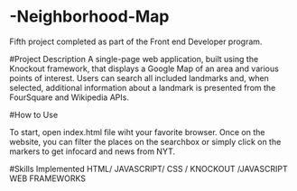 # -Neighborhood-Map
Fifth project completed as part of the Front end Developer program.

#Project Description
A single-page web application, built using the Knockout framework, 
that displays a Google Map of an area and various points of interest. Users can search all included landmarks and, when selected, 
additional information about a landmark is presented from the FourSquare and Wikipedia APIs.

#How to Use

To start, open index.html file wiht your favorite browser.
Once on the website, you can filter the places on the searchbox or simply click on the markers to get infocard and news from NYT.

#Skills Implemented
HTML/ JAVASCRIPT/ CSS / KNOCKOUT /JAVASCRIPT WEB FRAMEWORKS
